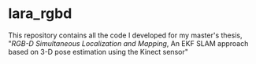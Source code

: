 lara_rgbd
=========

This repository contains all the code I developed for my master's thesis, "*RGB-D Simultaneous Localization and Mapping*, An EKF SLAM approach based on 3-D pose estimation using the Kinect sensor"
